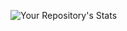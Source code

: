 ![Your Repository's Stats](https://github-readme-stats.vercel.app/api?username=henry-hub&bg_color=30,e96443,904e95&title_color=fff&text_color=fff&count_private=true&hide_border=true&hide=stars)

